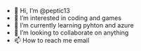 - 👋 Hi, I’m @peptic13
- 👀 I’m interested in coding and games 
- 🌱 I’m currently learning pyhton and azure
- 💞️ I’m looking to collaborate on anything 
- 📫 How to reach me email

<!---
peptic13/peptic13 is a ✨ special ✨ repository because its `README.md` (this file) appears on your GitHub profile.
You can click the Preview link to take a look at your changes.
--->

